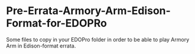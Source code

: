 # Pre-Errata-Armory-Arm-Edison-Format-for-EDOPRo
Some files to copy in your EDOPro folder in order to be able to play Armory Arm in Edison-format errata.
